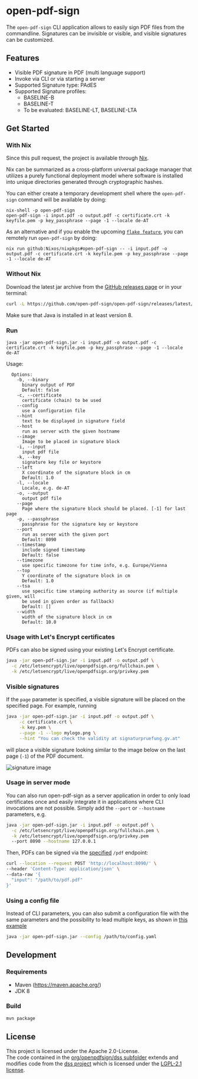 # open-pdf-sign

The `open-pdf-sign` CLI application allows to
easily sign PDF files from the commandline. Signatures
can be invisible or visible, and visible signatures can be 
customized. 

## Features
* Visible PDF signature in PDF (multi language support)
* Invoke via CLI or via starting a server
* Supported Signature type: PAdES
* Supported Signature profiles: 
  * BASELINE-B
  * BASELINE-T
  * To be evaluated: BASELINE-LT, BASELINE-LTA

## Get Started

### With Nix

Since this pull request, the project is available through [Nix][nix website].

Nix can be summarized as a cross-platform universal package manager that utilizes a
purely functional deployment model where software is installed into unique 
directories generated through cryptographic hashes.

You can either create a temporary development shell where the `open-pdf-sign`
command will be available by doing:

```shell
nix-shell -p open-pdf-sign
open-pdf-sign -i input.pdf -o output.pdf -c certificate.crt -k keyfile.pem -p key_passphrase --page -1 --locale de-AT
```

As an alternative and if you enable the upcoming [`flake feature`][nix flake feature],
you can remotely run `open-pdf-sign` by doing:

```shell
nix run github:Nixos/nixpkgs#open-pdf-sign -- -i input.pdf -o output.pdf -c certificate.crt -k keyfile.pem -p key_passphrase --page -1 --locale de-AT
```

### Without Nix

Download the latest jar archive from the [GitHub releases page](https://github.com/open-pdf-sign/open-pdf-sign/releases) or in your terminal:

```bash
curl -L https://github.com/open-pdf-sign/open-pdf-sign/releases/latest/download/open-pdf-sign.jar -o open-pdf-sign.jar
```

Make sure that Java is installed in at least version 8.

### Run
```
java -jar open-pdf-sign.jar -i input.pdf -o output.pdf -c certificate.crt -k keyfile.pem -p key_passphrase --page -1 --locale de-AT
```

Usage:
```
  Options:
    -b, --binary
      binary output of PDF
      Default: false
    -c, --certificate
      certificate (chain) to be used
    --config
      use a configuration file
    --hint
      text to be displayed in signature field
    --host
      run as server with the given hostname
    --image
      Image to be placed in signature block
    -i, --input
      input pdf file
    -k, --key
      signature key file or keystore
    --left
      X coordinate of the signature block in cm
      Default: 1.0
    -l, --locale
      Locale, e.g. de-AT
    -o, --output
      output pdf file
    --page
      Page where the signature block should be placed. [-1] for last page
    -p, --passphrase
      passphrase for the signature key or keystore
    --port
      run as server with the given port
      Default: 8090
    --timestamp
      include signed timestamp
      Default: false
    --timezone
      use specific timezone for time info, e.g. Europe/Vienna
    --top
      Y coordinate of the signature block in cm
      Default: 1.0
    --tsa
      use specific time stamping authority as source (if multiple given, will 
      be used in given order as fallback)
      Default: []
    --width
      width of the signature block in cm
      Default: 10.0
```

### Usage with Let's Encrypt certificates

PDFs can also be signed using your existing Let's Encrypt certificate.

```bash
java -jar open-pdf-sign.jar -i input.pdf -o output.pdf \
  -c /etc/letsencrypt/live/openpdfsign.org/fullchain.pem \
  -k /etc/letsencrypt/live/openpdfsign.org/privkey.pem
```

### Visible signatures

If the `page` parameter is specified, a visible signature
will be placed on the specified page. For example, running

```bash
java -jar open-pdf-sign.jar -i input.pdf -o output.pdf \
     -c certificate.crt \
     -k key.pem \
     --page -1 --logo mylogo.png \
     --hint "You can check the validity at signaturpruefung.gv.at"
```

will place a visible signature looking similar to the image below
on the last page (`-1`) of the PDF document.

![signature image](https://www.openpdfsign.org/images/signature.png)


### Usage in server mode

You can also run open-pdf-sign as a server application in order to
only load certificates once and easily integrate it in applications where
CLI invocations are not possible. Simply add the `--port` or `--hostname`
parameters, e.g.

```bash
java -jar open-pdf-sign.jar -i input.pdf -o output.pdf \
  -c /etc/letsencrypt/live/openpdfsign.org/fullchain.pem \
  -k /etc/letsencrypt/live/openpdfsign.org/privkey.pem
  --port 8090 --hostname 127.0.0.1
```

Then, PDFs can be signed via the [specified](src/main/resources/openapi.yml) `/pdf`
endpoint:

```bash
curl --location --request POST 'http://localhost:8090/' \
--header 'Content-Type: application/json' \
--data-raw '{
  "input": "/path/to/pdf.pdf"
}'
```

### Using a config file

Instead of CLI parameters, you can also submit a configuration file with
the same parameters and the possibility to lead multiple
keys, as shown in [this example](src/test/resources/test-config.yml)

```bash
java -jar open-pdf-sign.jar --config /path/to/config.yaml
```

## Development

### Requirements
* Maven (https://maven.apache.org/)
* JDK 8


### Build

```bash
mvn package
```

## License

This project is licensed under the Apache 2.0-License.  
The code contained in the [org/openpdfsign/dss subfolder](https://github.com/open-pdf-sign/open-pdf-sign/tree/master/src/main/java/org/openpdfsign/dss)
extends and modifies code from the [dss project](https://github.com/esig/dss/) which is licensed under the [LGPL-2.1 license](https://github.com/esig/dss/blob/master/LICENSE).

[nix website]: https://nixos.org/
[nix flake feature]: https://nixos.wiki/wiki/Flakes
